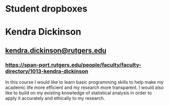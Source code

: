 Student dropboxes
=================
 
# Kendra Dickinson #
## kendra.dickinson@rutgers.edu ##
### https://span-port.rutgers.edu/people/faculty/faculty-directory/1013-kendra-dickinson ###


In this course I would like to learn basic programming skills to help make my academic life more efficient and my research more transparent. I would also like to build on my existing knowledge of statistical analysis in order to apply it accurately and ethically to my research.
		
